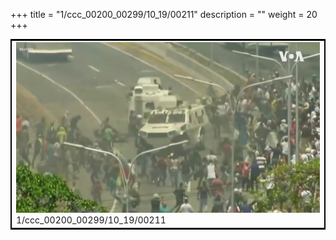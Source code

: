 +++
title = "1/ccc_00200_00299/10_19/00211"
description = ""
weight = 20
+++

<table style="border:2px solid black;max-width:800px;max-height:800px;" 
><tr><td>
<img class="center-fit-jpg"
src="/jpg_/aaa_20190430_NxaOmWaI8sI_00210.jpg">
1/ccc_00200_00299/10_19/00211
</img></td></tr></table>
